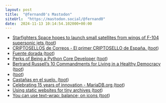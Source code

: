 ```yaml
---
layout: post
title:  "@fernand0's Mastodon"
siteUrl:  "https://mastodon.social/@fernand0"
date:  2024-11-13 10:14:54.102000+00:00
---
```

*  [Starfighters Space hopes to launch small satellites from wings of F-104 supersonic jets ](https://eu.floridatoday.com/story/tech/science/space/2024/10/23/starfighters-space-testing-jet-wing-rocket-launches-at-nasa-kennedy-space-center-cape-canaveral/75454852007) ([toot](https://mastodon.social/@fernand0/113475118307832744))
*  [CRIPTOSELLOS de Correos - El primer CRIPTOSELLO de España. ](https://www.criptosello.correos.es) ([toot](https://mastodon.social/@fernand0/113474870596187760))
*  [Fuente dorada ](https://www.flickr.com/photos/fernand0/54123211845) ([toot](https://mastodon.social/@fernand0/113474075118699735))
*  [Perks of Being a Python Core Developer ](https://mariatta.ca/posts/perks-of-python-core) ([toot](https://mastodon.social/@fernand0/113474047445229136))
*  [Bertrand Russell’s 10 Commandments for Living in a Healthy Democracy ](https://www.openculture.com/2024/11/bertrand-russells-10-commandments-for-living-in-a-healthy-democracy.htm) ([toot](https://mastodon.social/@fernand0/113473265605299791))
*  [ ](https://masto.es/@aperalesf) ([toot](https://mastodon.social/@fernand0/113471580698503922))
*  [Castañas en el suelo. ](https://avecesunafoto.wordpress.com/2024/11/12/castanas-en-el-suelo) ([toot](https://mastodon.social/@fernand0/113471384603625024))
*  [Celebrating 15 years of innovation - MariaDB.org ](https://mariadb.org/celebrating-15-years-of-innovation) ([toot](https://mastodon.social/@fernand0/113471353166922524))
*  [Using static websites for tiny archives ](https://alexwlchan.net/2024/static-websites) ([toot](https://mastodon.social/@fernand0/113471224148088027))
*  [You can use text-wrap: balance; on icons ](https://shkspr.mobi/blog/2024/10/you-can-use-text-wrap-balance-on-icons) ([toot](https://mastodon.social/@fernand0/113470882839695102))
